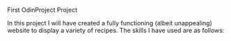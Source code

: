 First OdinProject Project

In this project I will have created a fully functioning (albeit unappealing)
website to display a variety of recipes. The skills I have used are as follows:

